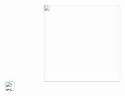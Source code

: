 <div align="center">
<img src="https://media4.giphy.com/media/v1.Y2lkPTc5MGI3NjExd3R2Mmo4MjlvejJ0YW1qMWQ1OHZ4dDJkbm55NnB0d28xb3EzZ3FkcCZlcD12MV9pbnRlcm5hbF9naWZfYnlfaWQmY3Q9Zw/JqmupuTVZYaQX5s094/giphy.gif" width="250"  />
</div>

<a href="https://www.linkedin.com/" target="_blank">
<img width="30" height="30" alt="image" src="https://github.com/user-attachments/assets/ae0d24b1-50a5-42b1-b0d2-42deb50d2cbf" />
</a>
